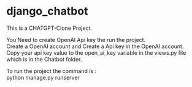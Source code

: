 # django_chatbot

This is a CHATGPT-Clone Project.

You Need to create OpenAI Api key the run the project.  
Create a OpenAI account and Create a Api key in the OpenAI account.  
Copy your api key value to the open_ai_key variable in the views.py file which is in the Chatbot folder.  


To run the project the command is :  
python manage.py runserver
